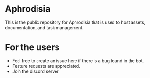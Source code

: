 # Aphrodisia
This is the public repository for Aphrodisia that is used to host assets, documentation, and task management.

# For the users
- Feel free to create an issue here if there is a bug found in the bot.
- Feature requests are appreciated.
- Join the discord server